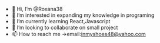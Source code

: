 - 👋 Hi, I’m @Roxana38
- 👀 I’m interested in expanding my knowledge in programing
- 🌱 I’m currently learning React,Javascript
- 💞️ I’m looking to collaborate on small project
- 📫 How to reach me ->email:inmyshoes48@yahoo.com

<!---
Roxana38/Roxana38 is a ✨ special ✨ repository because its `README.md` (this file) appears on your GitHub profile.
You can click the Preview link to take a look at your changes.
--->
